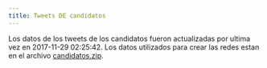 ```yaml
---
title: Tweets DE candidatos 
---
```


Los datos de los tweets de los candidatos fueron actualizadas por ultima vez en 2017-11-29 02:25:42. Los datos utilizados para crear las redes estan en el archivo [candidatos.zip](candidatos.zip).
